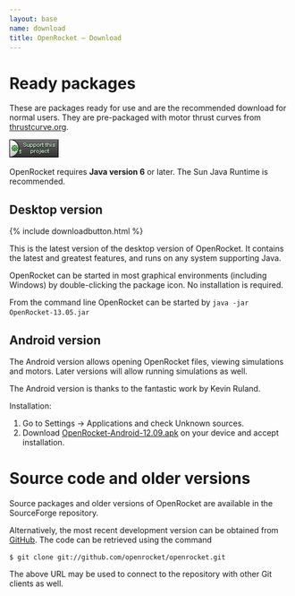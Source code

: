 ```yaml
---
layout: base
name: download
title: OpenRocket — Download
---
```


# Ready packages

These are packages ready for use and are the recommended download for normal users. They are pre-packaged with motor thrust curves from [thrustcurve.org](http://www.thrustcurve.org/).

<a href="http://sourceforge.net/donate/index.php?group_id=260357" class="pull-right">
  <img src="../resources/img/project-support.jpg" width="88" height="32" alt="Support This Project">
</a>

OpenRocket requires **Java version 6** or later. The Sun Java Runtime is recommended.


## Desktop version

{% include downloadbutton.html %}

This is the latest version of the desktop version of OpenRocket. It contains the latest and greatest features, and runs on any system supporting Java.

OpenRocket can be started in most graphical environments (including Windows) by double-clicking the package icon. No installation is required.

From the command line OpenRocket can be started by `java -jar OpenRocket-13.05.jar`


## Android version

The Android version allows opening OpenRocket files, viewing simulations and motors. Later versions will allow running simulations as well.

The Android version is thanks to the fantastic work by Kevin Ruland.

Installation:

 1. Go to Settings → Applications and check Unknown sources.
 1. Download [OpenRocket-Android-12.09.apk](https://sourceforge.net/projects/openrocket/files/openrocket/12.09/OpenRocket-Android-12.09.apk/download) on your device and accept installation.


# Source code and older versions

Source packages and older versions of OpenRocket are available in the SourceForge repository.

Alternatively, the most recent development version can be obtained from [GitHub](https://github.com/openrocket/openrocket/). The code can be retrieved using the command


    $ git clone git://github.com/openrocket/openrocket.git


The above URL may be used to connect to the repository with other Git clients as well.
